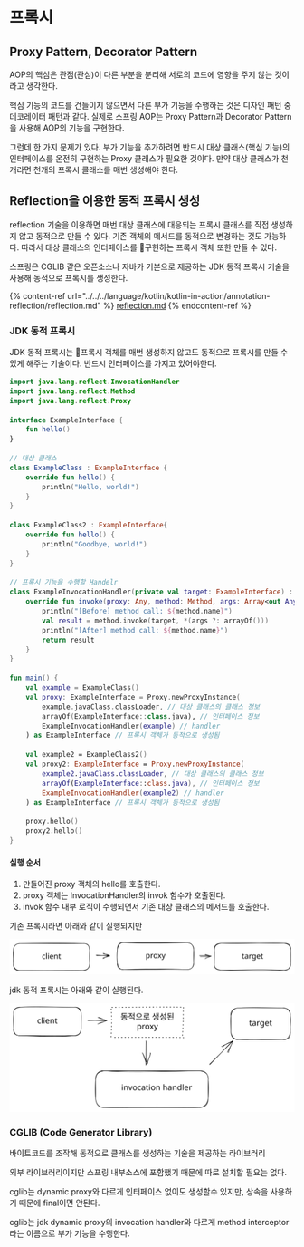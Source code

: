 # 프록시

## Proxy Pattern, Decorator Pattern

AOP의 핵심은 관점(관심)이 다른 부분을 분리해 서로의 코드에 영향을 주지 않는 것이라고 생각한다.&#x20;

핵심 기능의 코드를 건들이지 않으면서 다른 부가 기능을 수행하는 것은 디자인 패턴 중 데코레이터 패턴과 같다. 실제로 스프링 AOP는 Proxy Pattern과 Decorator Pattern을 사용해 AOP의 기능을 구현한다.&#x20;

그런데 한 가지 문제가 있다. 부가 기능을 추가하려면 반드시 대상 클래스(핵심 기능)의 인터페이스를 온전히 구현하는 Proxy 클래스가 필요한 것이다. 만약 대상 클래스가 천개라면 천개의 프록시 클래스를 매번 생성해야 한다.&#x20;



## Reflection을 이용한 동적 프록시 생성

reflection 기술을 이용하면 매번 대상 클래스에 대응되는 프록시 클래스를 직접 생성하지 않고 동적으로 만들 수 있다.  기존 객체의 메서드를 동적으로 변경하는 것도 가능하다. 따라서 대상 클래스의 인터페이스를 구현하는 프록시 객체 또한 만들 수 있다.

스프링은 CGLIB 같은 오픈소스나 자바가 기본으로 제공하는 JDK 동적 프록시 기술을 사용해 동적으로 프록시를 생성한다.

{% content-ref url="../../../language/kotlin/kotlin-in-action/annotation-reflection/reflection.md" %}
[reflection.md](../../../language/kotlin/kotlin-in-action/annotation-reflection/reflection.md)
{% endcontent-ref %}



### JDK 동적 프록시&#x20;

JDK 동적 프록시는 프록시 객체를 매번 생성하지 않고도 동적으로 프록시를 만들 수 있게 해주는 기술이다. 반드시 인터페이스를 가지고 있어야한다.

```kotlin
import java.lang.reflect.InvocationHandler
import java.lang.reflect.Method
import java.lang.reflect.Proxy

interface ExampleInterface {
    fun hello()
}

// 대상 클래스 
class ExampleClass : ExampleInterface {
    override fun hello() {
        println("Hello, world!")
    }
}

class ExampleClass2 : ExampleInterface{
    override fun hello() {
        println("Goodbye, world!")
    }
}

// 프록시 기능을 수행할 Handelr
class ExampleInvocationHandler(private val target: ExampleInterface) : InvocationHandler {
    override fun invoke(proxy: Any, method: Method, args: Array<out Any>?): Any? {
        println("[Before] method call: ${method.name}")
        val result = method.invoke(target, *(args ?: arrayOf()))
        println("[After] method call: ${method.name}")
        return result
    }
}

fun main() {
    val example = ExampleClass()
    val proxy: ExampleInterface = Proxy.newProxyInstance(
        example.javaClass.classLoader, // 대상 클래스의 클래스 정보 
        arrayOf(ExampleInterface::class.java), // 인터페이스 정보
        ExampleInvocationHandler(example) // handler
    ) as ExampleInterface // 프록시 객체가 동적으로 생성됨
    
    val example2 = ExampleClass2()
    val proxy2: ExampleInterface = Proxy.newProxyInstance(
        example2.javaClass.classLoader, // 대상 클래스의 클래스 정보 
        arrayOf(ExampleInterface::class.java), // 인터페이스 정보
        ExampleInvocationHandler(example2) // handler
    ) as ExampleInterface // 프록시 객체가 동적으로 생성됨

    proxy.hello()
    proxy2.hello()
}

```

#### 실행 순서

1. 만들어진 proxy 객체의 hello를 호출한다.
2. proxy 객체는 InvocationHandler의 invok 함수가 호출된다.&#x20;
3. invok 함수 내부 로직이 수행되면서 기존 대상 클래스의 메서드를 호출한다.&#x20;



기존 프록시라면 아래와 같이 실행되지만&#x20;

<img src="../../../.gitbook/assets/file.excalidraw (23).svg" alt="" class="gitbook-drawing">

jdk 동적 프록시는 아래와 같이 실행된다.&#x20;

<img src="../../../.gitbook/assets/file.excalidraw (2).svg" alt="" class="gitbook-drawing">





### CGLIB (Code Generator Library)

바이트코드를 조작해 동적으로 클래스를 생성하는 기술을 제공하는 라이브러리

외부 라이브러리이지만 스프링 내부소스에 포함했기 때문에 따로 설치할 필요는 없다.

cglib는 dynamic proxy와 다르게 인터페이스 없이도 생성할수 있지만, 상속을 사용하기 때문에 final이면 안된다.

cglib는 jdk dynamic proxy의 invocation handler와 다르게 method interceptor라는 이름으로 부가 기능을 수행한다.





